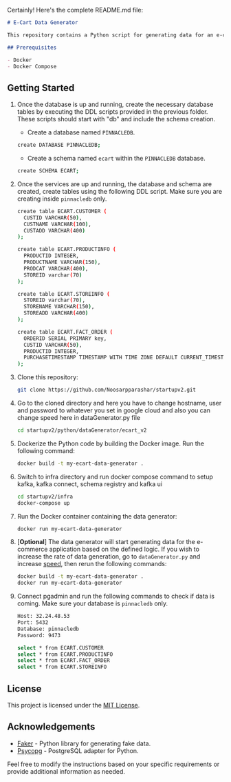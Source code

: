 Certainly! Here's the complete README.md file:

```markdown
# E-Cart Data Generator

This repository contains a Python script for generating data for an e-commerce application. The data generator can be Dockerized and run using Docker Compose. The only difference between `ecart` and `ecart_v2` is that `ecart_v2` has Postgres set up on a server rather than locally.

## Prerequisites

- Docker
- Docker Compose
```

## Getting Started

1. Once the database is up and running, create the necessary database tables by executing the DDL scripts provided in the previous folder. These scripts should start with "db" and include the schema creation.

   - Create a database named `PINNACLEDB`.
   ```bash
   create DATABASE PINNACLEDB;
   ```

   - Create a schema named `ecart` within the `PINNACLEDB` database.
   ```bash
   create SCHEMA ECART;
   ```

2. Once the services are up and running, the database and schema are created, create tables using the following DDL script. Make sure you are creating inside `pinnacledb` only.

   ```bash
   create table ECART.CUSTOMER (
     CUSTID VARCHAR(50),
     CUSTNAME VARCHAR(100),
     CUSTADD VARCHAR(400)
   ); 

   create table ECART.PRODUCTINFO (
     PRODUCTID INTEGER,
     PRODUCTNAME VARCHAR(150),
     PRODCAT VARCHAR(400),
     STOREID varchar(70)
   );

   create table ECART.STOREINFO (
     STOREID varchar(70),
     STORENAME VARCHAR(150),
     STOREADD VARCHAR(400)
   );

   create table ECART.FACT_ORDER (
     ORDERID SERIAL PRIMARY key,
     CUSTID VARCHAR(50),
     PRODUCTID INTEGER,
     PURCHASETIMESTAMP TIMESTAMP WITH TIME ZONE DEFAULT CURRENT_TIMESTAMP
   );
   ```

3. Clone this repository:

   ```bash
   git clone https://github.com/Noosarpparashar/startupv2.git
   ```

4. Go to the cloned directory and here you  have to change hostname, user and password to whatever you set in google cloud and also you can change speed here in dataGenerator.py file

   ```bash
   cd startupv2/python/dataGenerator/ecart_v2
   ```

5. Dockerize the Python code by building the Docker image. Run the following command:

   ```bash
   docker build -t my-ecart-data-generator .
   ```
6. Switch to infra directory and run docker compose command to setup kafka, kafka connect, schema registry and  kafka ui

   ```bash
   cd startupv2/infra
   docker-compose up
   ```
7. Run the Docker container containing the data generator:

   ```bash
   docker run my-ecart-data-generator
   ```

8. [**Optional**] The data generator will start generating data for the e-commerce application based on the defined logic. If you wish to increase the rate of data generation, go to `dataGenerator.py` and increase [speed](https://github.com/Noosarpparashar/startupv2/blame/master/python/dataGenerator/ecart/dataGenerator.py#:~:text=speed,150), then rerun the following commands:

   ```bash
   docker build -t my-ecart-data-generator .
   docker run my-ecart-data-generator
   ```

8. Connect pgadmin and run the following commands to check if data is coming. Make sure your database is `pinnacledb` only.

   ```bash
   Host: 32.24.48.53
   Port: 5432
   Database: pinnacledb
   Password: 9473
   ```

   ```bash
   select * from ECART.CUSTOMER
   select * from ECART.PRODUCTINFO
   select * from ECART.FACT_ORDER
   select * from ECART.STOREINFO
   ```

## License

This project is licensed under the [MIT License](LICENSE).

## Acknowledgements

- [Faker](https://faker.readthedocs.io) - Python library for generating fake data.
- [Psycopg](https://www.psycopg.org) - PostgreSQL adapter for Python.

Feel free to modify the instructions based on your specific requirements or provide additional information as needed.
```
```
